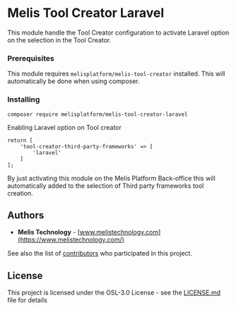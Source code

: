 # Melis Tool Creator Laravel
This module handle the Tool Creator configuration to activate Laravel option on
the selection in the Tool Creator.

### Prerequisites
This module requires ``melisplatform/melis-tool-creator`` installed.
This will automatically be done when using composer.

### Installing
```
composer require melisplatform/melis-tool-creator-laravel
```

Enabling Laravel option on Tool creator
```
return [
    'tool-creator-third-party-frameworks' => [
        'laravel'
    ]
];

```

By just activating this module on the Melis Platform Back-office this will automatically added to the 
selection of Third party frameworks tool creation.

## Authors
* **Melis Technology** - [www.melistechnology.com](https://www.melistechnology.com/)

See also the list of [contributors](https://github.com/melisplatform/melis-core/contributors) who participated in this project.


## License
This project is licensed under the OSL-3.0 License - see the [LICENSE.md](LICENSE.md) file for details
